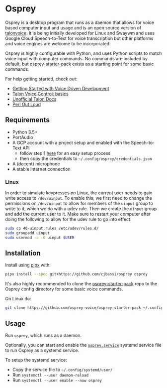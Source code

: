 # Osprey

Osprey is a desktop program that runs as a daemon that allows for voice based computer input and usage and is an open source version of [talonvoice](https://talonvoice.com/). It is being initially developed for Linux and Swaywm and uses Google Cloud Speech-to-Text for voice transcription but other platforms and voice engines are welcome to be incorporated.

Osprey is highly configurable with Python, and uses Python scripts to match voice input with computer commands. No commands are included by default, but [osprey-starter-pack](https://github.com/osprey-voice/osprey-starter-pack) exists as a starting point for some basic commands.

For help getting started, check out:

- [Getting Started with Voice Driven Development](https://whalequench.club/blog/2019/09/03/learning-to-speak-code.html)
- [Talon Voice Control: basics](https://www.youtube.com/watch?v=oB5TGMEhQp4&feature=youtu.be)
- [Unofficial Talon Docs](https://github.com/dwighthouse/unofficial-talonvoice-docs)
- [Perl Out Loud](https://www.youtube.com/watch?v=Mz3JeYfBTcY)

## Requirements

- Python 3.5+
- PortAudio
- A GCP account with a project setup and enabled with the Speech-to-Text API
	- follow step 1 [here](https://cloud.google.com/speech-to-text/docs/quickstart-client-libraries) for an easy setup process
	- then copy the credentials to `~/.config/osprey/credentials.json`
- A (decent) microphone
- A stable internet connection

### Linux

In order to simulate keypresses on Linux, the current user needs to gain write access to `/dev/uinput`. To enable this, we first need to change the permissions on `/dev/uinput` to allow for members of the `uinput` group to write to it, which we do with a udev rule. Then we create the `uinput` group and add the current user to it. Make sure to restart your computer after doing the following to allow for the udev rule to go into effect.

```bash
sudo cp 40-uinput.rules /etc/udev/rules.d/
sudo groupadd uinput
sudo usermod -a -G uinput $USER
```

## Installation

Install using [pipx](https://github.com/pipxproject/pipx) with:

```bash
pipx install --spec git+https://github.com/cjbassi/osprey osprey
```

It's also highly recommended to clone the [osprey-starter-pack](https://github.com/osprey-voice/osprey-starter-pack) repo to the Osprey config directory for some basic voice commands.

On Linux do:

```bash
git clone https://github.com/osprey-voice/osprey-starter-pack ~/.config/osprey/osprey-starter-pack
```

## Usage

Run `osprey`, which runs as a daemon.

Optionally, you can start and enable the [`osprey.service`](./osprey.service) systemd service file to run Osprey as a systemd service.

To setup the systemd service:

- Copy the service file to `~/.config/systemd/user/`
- Run `systemctl --user daemon-reload`
- Run `systemctl --user enable --now osprey`

